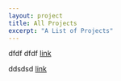 ```yaml
---
layout: project
title: All Projects
excerpt: "A List of Projects"
---
```



dfdf dfdf 
[link](dp.html)


ddsdsd 
[link](dp.html)